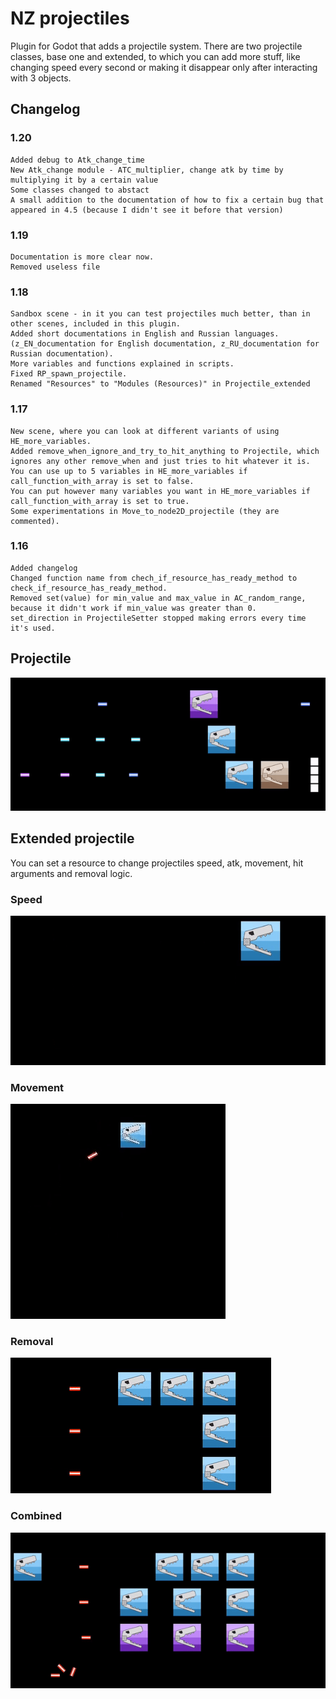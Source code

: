 # NZ projectiles
Plugin for Godot that adds a projectile system. There are two projectile classes, base one and extended, to which you can add more stuff, like changing speed every second or making it disappear only after interacting with 3 objects.

## Changelog

### 1.20
	Added debug to Atk_change_time
	New Atk_change module - ATC_multiplier, change atk by time by multiplying it by a certain value
	Some classes changed to abstact
	A small addition to the documentation of how to fix a certain bug that appeared in 4.5 (because I didn't see it before that version)
### 1.19
	Documentation is more clear now.
	Removed useless file
### 1.18
	Sandbox scene - in it you can test projectiles much better, than in other scenes, included in this plugin.
	Added short documentations in English and Russian languages. (z_EN_documentation for English documentation, z_RU_documentation for Russian documentation).
	More variables and functions explained in scripts.
	Fixed RP_spawn_projectile.
	Renamed "Resources" to "Modules (Resources)" in Projectile_extended
### 1.17
	New scene, where you can look at different variants of using HE_more_variables.
	Added remove_when_ignore_and_try_to_hit_anything to Projectile, which ignores any other remove_when and just tries to hit whatever it is.
	You can use up to 5 variables in HE_more_variables if call_function_with_array is set to false.
	You can put however many variables you want in HE_more_variables if call_function_with_array is set to true.
	Some experimentations in Move_to_node2D_projectile (they are commented).
### 1.16
	Added changelog
	Changed function name from chech_if_resource_has_ready_method to check_if_resource_has_ready_method.
	Removed set(value) for min_value and max_value in AC_random_range, because it didn't work if min_value was greater than 0.
	set_direction in ProjectileSetter stopped making errors every time it's used.

## Projectile
![Gif_1](/NZ_projectiles/gifs/gif_1.gif)

## Extended projectile
You can set a resource to change projectiles speed, atk, movement, hit arguments and removal logic.

### Speed
![Gif_2](/NZ_projectiles/gifs/gif_2.gif)

### Movement
![Gif_3](/NZ_projectiles/gifs/gif_3.gif)

### Removal
![Gif_4](/NZ_projectiles/gifs/gif_4.gif)

### Combined
![Gif_5](/NZ_projectiles/gifs/gif_5.gif)
